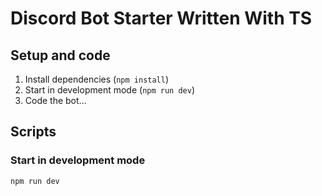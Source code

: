 # Discord Bot Starter Written With TS

## Setup and code

1. Install dependencies (`npm install`)
2. Start in development mode (`npm run dev`)
3. Code the bot...
   
## Scripts

### Start in development mode

```bash
npm run dev
```
